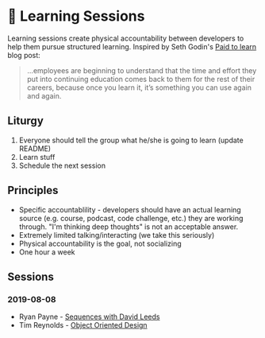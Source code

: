 # 🤔 Learning Sessions

Learning sessions create physical accountability between developers to help them pursue structured learning. Inspired by Seth Godin's [Paid to learn](https://seths.blog/2019/07/paid-to-learn/) blog post:

> ...employees are beginning to understand that the time and effort they put into continuing education comes back to them for the rest of their careers, because once you learn it, it’s something you can use again and again.

## Liturgy

1. Everyone should tell the group what he/she is going to learn (update README)
2. Learn stuff
3. Schedule the next session

## Principles

- Specific accountablility - developers should have an actual learning source (e.g. course, podcast, code challenge, etc.) they are working through. "I'm thinking deep thoughts" is not an acceptable answer.
- Extremely limited talking/interacting (we take this seriously)
- Physical accountability is the goal, not socializing
- One hour a week

## Sessions

### 2019-08-08

- Ryan Payne - [Sequences with David Leeds](https://soundcloud.com/user-38099918/sequences-with-david-leeds)
- Tim Reynolds - [Object Oriented Design](https://www.coursera.org/learn/object-oriented-design)
